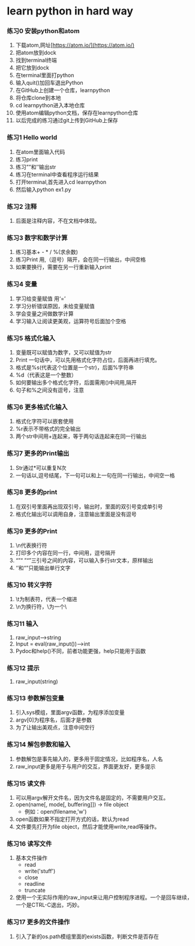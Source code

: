 # learn python in hard way

### 练习0 安装python和atom

1. 下载atom,网址[https://atom.io/](https://atom.io/)
2. 把atom放到dock
3. 找到terminal终端
4. 把它放到dock
5. 在terminal里面打python
6. 输入quit\(\)加回车退出Python
7. 在GitHub上创建一个仓库，learnpython
8. 将仓库clone到本地
9. cd learnpython进入本地仓库
10. 使用atom编辑python文档，保存在learnpython仓库
11. 以后完成的练习通过git上传到GitHub上保存

### 练习1 Hello world

1. 在atom里面输入代码
2. 练习print
3. 练习””和’’输出str
4. 练习在terminal中查看程序运行结果
5. 打开terminal,首先进入cd learnpython
6. 然后输入python ex1.py

### 练习2  注释

1. 后面是注释内容，不在文档中体现。

### 练习3 数字和数学计算

1. 练习基本+ - \* / %\(求余数\)
2. 练习Print 用,（逗号）隔开，会在同一行输出，中间空格
3. 如果要换行，需要在另一行重新输入print

### 练习4 变量

1. 学习给变量赋值 用‘=’
2. 学习分析错误原因，未给变量赋值
3. 学会变量之间做数学计算
4. 学习输入让阅读更美观，运算符号后面加个空格

### 练习5 格式化输入

1. 变量既可以赋值为数字，又可以赋值为str
2. Print 一句话中，可以先用格式化字符占位，后面再进行填充。
3. 格式是%s\(代表这个位置是一个str\)，后面%字符串
4. %d（代表这是一个整数）
5. 如何要输出多个格式化字符，后面需用\(\)中间用,隔开
6. 句子和%之间没有逗号，注意

### 练习6 更多格式化输入

1. 格式化字符可以嵌套使用
2. %r表示不带格式的完全输出
3. 两个str中间用+连起来，等于两句话连起来在同一行输出

### 练习7 更多的Print输出

1. Str通过\*可以重复N次
2. 一句话以,逗号结尾，下一句可以和上一句在同一行输出，中间空一格

### 练习8 更多的print

1. 在双引号里面再出现双引号，输出时，里面的双引号变成单引号
2. 格式化输出可以调用自身，注意输出里面是没有逗号

### 练习9 更多的Print

1. \n代表换行符
2. 打印多个内容在同一行，中间用，逗号隔开
3. “”“ ”“”三引号之间的内容，可以输入多行str文本，原样输出
4. ‘’和“”只能输出单行文字

### 练习10 转义字符

1. \t为制表符，代表一个缩进
2. \n为换行符，\为一个\

### 练习11  输入

1. raw\_input—&gt;string
2. Input = eval\(raw\_input\(\)\)—&gt;int
3. Pydoc和help\(\)不同，前者功能更强，help只能用于函数

### 练习12 提示

1. raw\_input\(string\)

### 练习13 参数解包变量

1. 引入sys模组，里面argv函数，为程序添加变量
2. argv\[0\]为程序名，后面才是参数
3. 为了让输出美观点，注意中间空行

### 练习14 解包参数和输入

1. 参数解包是事先输入的，更多用于固定情况，比如程序名，人名
2. raw\_input更多是用于与用户的交互，界面更友好，更多提示

### 练习15 读文件

1. 可以用argv解开文件名，因为文件名是固定的，不需要用户交互。
2. open\(name\[, mode\[, buffering\]\]\) -&gt; file object
   * 例如：open\(filename,'w'\)
3. open函数如果不指定打开方式的话，默认为read
4. 文件要先打开为file object，然后才能使用write,read等操作。

### 练习16 读写文件

1. 基本文件操作
   * read
   * write\('stuff'\)
   * close
   * readline
   * truncate
2. 使用一个无实际作用的raw\_input来让用户控制程序进程。一个是回车继续，一个是CTRL-C退出，巧妙。

### 练习17 更多的文件操作

1. 引入了新的os.path模组里面的exists函数，判断文件是否存在



